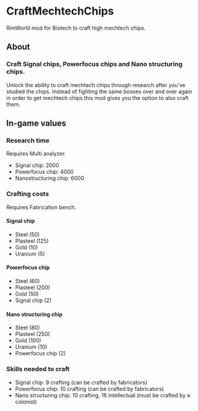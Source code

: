 # CraftMechtechChips
RimWorld mod for Biotech to craft high mechtech chips.

## About

### Craft Signal chips, Powerfocus chips and Nano structuring chips.

Unlock the ability to craft mechtech chips through research after you've studied the chips. Instead of fighting the same bosses over and over again in order to get mechtech chips this mod gives you the option to also craft them.

## In-game values
### Research time
Requires Multi analyzer.
- Signal chip: 2000
- Powerfocus chip: 4000
- Nanostructuring chip: 6000
### Crafting costs
Requires Fabrication bench.
#### Signal chip
- Steel (50)
- Plasteel (125)
- Gold (10)
- Uranium (5)
#### Powerfocus chip
- Steel (60)
- Plasteel (200)
- Gold (50)
- Signal chip (2)
#### Nano structuring chip
- Steel (80)
- Plasteel (250)
- Gold (100)
- Uranium (10)
- Powerfocus chip (2)
### Skills needed to craft
- Signal chip: 9 crafting (can be crafted by fabricators)
- Powerfocus chip: 10 crafting (can be crafted by fabricators)
- Nano structuring chip: 10 crafting, 16 intellectual (must be crafted by a colonist)

